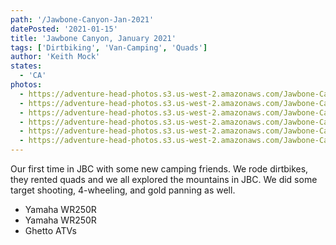 ```yaml
---
path: '/Jawbone-Canyon-Jan-2021'
datePosted: '2021-01-15'
title: 'Jawbone Canyon, January 2021'
tags: ['Dirtbiking', 'Van-Camping', 'Quads']
author: 'Keith Mock'
states:
  - 'CA'
photos:
  - https://adventure-head-photos.s3.us-west-2.amazonaws.com/Jawbone-Canyon-Jan-2021/IMG_0587.jpeg
  - https://adventure-head-photos.s3.us-west-2.amazonaws.com/Jawbone-Canyon-Jan-2021/IMG_0640.JPG
  - https://adventure-head-photos.s3.us-west-2.amazonaws.com/Jawbone-Canyon-Jan-2021/IMG_0667.JPG
  - https://adventure-head-photos.s3.us-west-2.amazonaws.com/Jawbone-Canyon-Jan-2021/IMG_0678.JPG
  - https://adventure-head-photos.s3.us-west-2.amazonaws.com/Jawbone-Canyon-Jan-2021/IMG_0686.JPG
  - https://adventure-head-photos.s3.us-west-2.amazonaws.com/Jawbone-Canyon-Jan-2021/IMG_0691.JPG
---
```


Our first time in JBC with some new camping friends. We rode dirtbikes, they rented quads and we all explored the mountains in JBC. We did some target shooting, 4-wheeling, and gold panning as well.

- Yamaha WR250R
- Yamaha WR250R
- Ghetto ATVs
